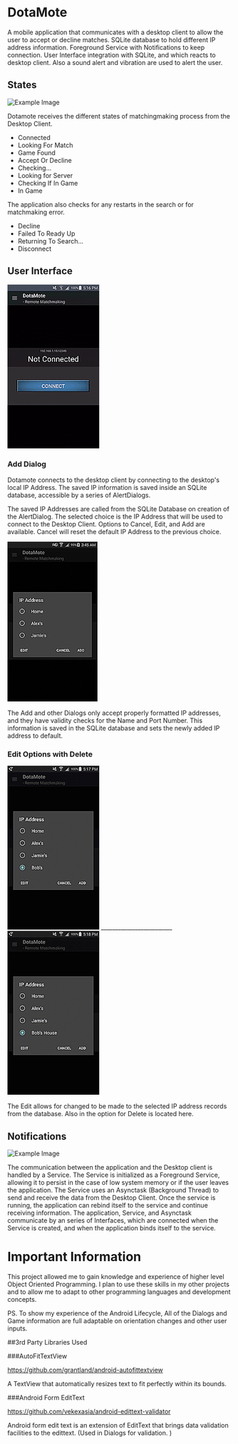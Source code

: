 # DotaMote

A mobile application that communicates with a desktop client to allow the user to accept or decline matches. 
SQLite database to hold different IP address information. Foreground Service with Notifications to keep 
connection. User Interface integration with SQLite, and which reacts to desktop client. Also a sound alert and vibration are 
used to alert the user.

## States 

![Example Image](/website/static/states2.gif?raw=true)

Dotamote receives the different states of matchingmaking process from the Desktop Client.
  
  * Connected
  * Looking For Match
  * Game Found
  * Accept Or Decline
  * Checking...
  * Looking for Server
  * Checking If In Game
  * In Game
  
The application also checks for any restarts in the search or for matchmaking error.

  * Decline 
  * Failed To Ready Up
  * Returning To Search...
  * Disconnect

## User Interface


![Example Image](/website/static/create.gif?raw=true)

### Add Dialog
Dotamote connects to the desktop client by connecting to the desktop's local IP Address. The saved IP information
is saved inside an SQLite database, accessible by a series of AlertDialogs. 

The saved IP Addresses are called from the SQLite Database on creation of the AlertDialog.  The selected choice is the IP Address that will be used to connect to the Desktop Client. Options to Cancel, Edit, and Add are available. Cancel will reset the default IP Address to the previous choice.

![Example Image](/website/static/add3.gif?raw=true)

The Add and other Dialogs only accept properly formatted IP addresses, and they have validity checks for the Name and Port Number. This information is saved in the SQLite database and sets the newly added IP address to default.


### Edit Options with Delete
![Example Image](/website/static/edit.gif?raw=true)  _________________________   ![Example Image](/website/static/delete.gif?raw=true)

The Edit allows for changed to be made to the selected IP address records from the database. Also in the option for Delete is located here. 


## Notifications

![Example Image](/website/static/notification2.gif?raw=true)

The communication between the application and the Desktop client is handled by a Service. The Service is initialized as a Foreground Service, allowing it to persist in the case of low system memory or if the user leaves the application. The Service uses an Asynctask (Background Thread) to send and receive the data from the Desktop Client. Once the service is running, the application can rebind itself to the service and continue receiving information. The application, Service, and Asynctask communicate by an series of Interfaces, which are connected when the Service is created, and when the application  binds itself to the service.

# Important Information

This project allowed me to gain knowledge and experience of higher level Object Oriented Programming. I plan to use these skills in my other projects and to allow me to adapt to other programming languages and development concepts. 

PS. To show my experience of the Android Lifecycle, All of the Dialogs and Game information are full adaptable on orientation 
changes and other user inputs. 




##3rd Party Libraries Used


###AutoFitTextView

  https://github.com/grantland/android-autofittextview

  A TextView that automatically resizes text to fit perfectly within its bounds.
  
###Android Form EditText

  https://github.com/vekexasia/android-edittext-validator

  Android form edit text is an extension of EditText that brings data validation facilities to the edittext. (Used in Dialogs for
  validation. )
